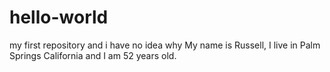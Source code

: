 # hello-world
my first repository and i have no idea why
My name is Russell, I live in Palm Springs California and I am 52 years old.
